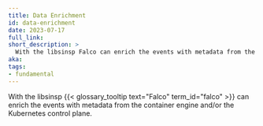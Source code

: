 ```yaml
---
title: Data Enrichment
id: data-enrichment
date: 2023-07-17
full_link: 
short_description: >
  With the libsinsp Falco can enrich the events with metadata from the container engine and/or the Kubernetes control plane.
aka:
tags:
- fundamental
---
```

With the libsinsp {{< glossary_tooltip text="Falco" term_id="falco" >}} can enrich the events with metadata from the container engine and/or the Kubernetes control plane.

<!--more--> 
